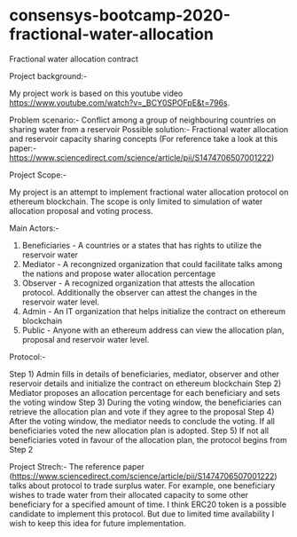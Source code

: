 # consensys-bootcamp-2020-fractional-water-allocation

Fractional water allocation contract

Project background:-

My project work is based on this youtube video https://www.youtube.com/watch?v=_BCY0SPOFpE&t=796s.

Problem scenario:- Conflict among a group of neighbouring countries on sharing water from a reservoir
Possible solution:- Fractional water allocation and reservoir capacity sharing concepts (For reference take a look at this paper:- https://www.sciencedirect.com/science/article/pii/S1474706507001222)

Project Scope:-

My project is an attempt to implement fractional water allocation protocol on ethereum blockchain. 
The scope is only limited to simulation of water allocation proposal and voting process.

Main Actors:-

1) Beneficiaries - A countries or a states that has rights to utilize the reservoir water
2) Mediator - A recongnized organization that could facilitate talks among the nations and propose water allocation percentage
3) Observer - A recognized organization that attests the allocation protocol. Additionally the observer can attest the changes in the reservoir water level.
4) Admin - An IT organization that helps initialize the contract on ethereum blockchain
5) Public - Anyone with an ethereum address can view the allocation plan, proposal and reservoir water level.

Protocol:-

Step 1) Admin fills in details of beneficiaries, mediator, observer and other reservoir details and initialize the contract on ethereum blockchain
Step 2) Mediator proposes an allocation percentage for each beneficiary and sets the voting window
Step 3) During the voting window, the beneficiaries can retrieve the allocation plan and vote if they agree to the proposal
Step 4) After the voting window, the mediator needs to conclude the voting. If all beneficiaries voted the new allocation plan is adopted.
Step 5) If not all beneficiaries voted in favour of the allocation plan, the protocol begins from Step 2

Project Strech:-
The reference paper (https://www.sciencedirect.com/science/article/pii/S1474706507001222) talks about protocol to trade surplus water. 
For example, one beneficiary wishes to trade water from their allocated capacity to some other beneficiary for a specified amount of time.
I think ERC20 token is a possible candidate to implement this protocol. But due to limited time availability I wish to keep this idea for future implementation.






